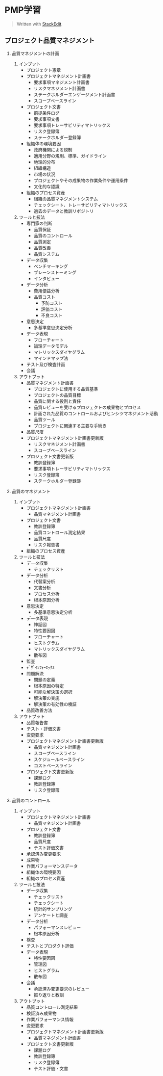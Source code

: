 
# PMP学習

> Written with [StackEdit](https://stackedit.io/).

## プロジェクト品質マネジメント

 1. 品質マネジメントの計画
	1. インプット
		- プロジェクト憲章
		- プロジェクトマネジメント計画書
			- 要求事項マネジメント計画書
			- リスクマネジメント計画書
			- ステークホルダーエンゲージメント計画書
			- スコープベースライン
		- プロジェクト文書
			- 前提条件ログ
			- 要求事項文書
			- 要求事項トレーサビリティマトリックス
			- リスク登録簿
			- ステークホルダー登録簿
		- 組織体の環境要因
			- 政府機関による規制
			- 適用分野の規則、標準、ガイドライン
			- 地理的分布
			- 組織構造
			- 市場の状況
			- プロジェクトやその成果物の作業条件や運用条件
			- 文化的な認識
		- 組織のプロセス資産
			- 組織の品質マネジメントシステム
			- チェックシート、トレーサビリティマトリックス
			- 過去のデータと教訓リポジトリ
	2. ツールと技法
		- 専門家の判断
			- 品質保証
			- 品質のコントロール
			- 品質測定
			- 品質改善
			- 品質システム
		- データ収集
			- ベンチマーキング
			- ブレーンストーミング
			- インタビュー
		- データ分析
			- 費用便益分析
			- 品質コスト
				- 予防コスト
				- 評価コスト
				- 不良コスト
		- 意思決定
			- 多基準意思決定分析
		- データ表現
			- フローチャート
			- 論理データモデル
			- マトリックスダイヤグラム
			- マインドマップ法
		- テスト及び検査計画
		- 会議
	3. アウトプット
		- 品質マネジメント計画書
			- プロジェクトに使用する品質基準
			- プロジェクトの品質目標
			- 品質に関する役割と責任
			- 品質レビューを受けるプロジェクトの成果物とプロセス
			- 計画された品質のコントロールおよびヒンシツマネジメント活動
			- 品質ツール
			- プロジェクトに関連する主要な手続き
		- 品質尺度
		- プロジェクトマネジメント計画書更新版
			- リスクマネジメント計画書
			- スコープベースライン
		- プロジェクト文書更新版
			- 教訓登録簿
			- 要求事項トレーサビリティマトリックス
			- リスク登録簿
			- ステークホルダー登録簿

 1. 品質のマネジメント
	1. インプット
		- プロジェクトマネジメント計画書
			- 品質マネジメント計画書
		- プロジェクト文書
			- 教訓登録簿
			- 品質コントロール測定結果
			- 品質尺度
			- リスク報告書
		- 組織のプロセス資産
	2. ツールと技法
		- データ収集
			- チェックリスト
		- データ分析
			- 代替案分析
			- 文書分析
			- プロセス分析
			- 根本原因分析
		- 意思決定
			- 多基準意思決定分析
		- データ表現
			- 神話図
			- 特性要因図
			- フローチャート
			- ヒストグラム
			- マトリックスダイヤグラム
			- 散布図
		- 監査
		- ﾃﾞｻﾞｲﾝﾌｫｰｴｯｸｽ
		- 問題解決
			- 問題の定義
			- 根本原因の特定
			- 可能な解決策の選択
			- 解決策の実施
			- 解決策の有効性の検証
		- 品質改善方法
	3. アウトプット
		- 品質報告書
		- テスト・評価文書
		- 変更要求
		- プロジェクトマネジメント計画書更新版
			- 品質マネジメント計画書
			- スコープベースライン
			- スケジュールベースライン
			- コストベースライン
		- プロジェクト文書更新版
			- 課題ログ
			- 教訓登録簿
			- リスク登録簿

 1. 品質のコントロール
	1. インプット
		- プロジェクトマネジメント計画書
			- 品質マネジメント計画書
		- プロジェクト文書
			- 教訓登録簿
			- 品質尺度
			- テスト評価文書
		- 承認済み変更要求
		- 成果物
		- 作業パフォーマンスデータ
		- 組織体の環境要因
		- 組織のプロセス資産
	2. ツールと技法
		- データ収集
			- チェックリスト
			- チェックシート
			- 統計的サンプリング
			- アンケートと調査
		- データ分析
			- パフォーマンスレビュー
			- 根本原因分析
		- 検査
		- テストとプロダクト評価
		- データ表現
			- 特性要因図
			- 管理図
			- ヒストグラム
			- 散布図
		- 会議
			- 承認済み変更要求のレビュー
			- 振り返りと教訓
	3. アウトプット
		- 品質コントロール測定結果
		- 検証済み成果物
		- 作業パフォーマンス情報
		- 変更要求
		- プロジェクトマネジメント計画書更新版
			- 品質マネジメント計画書
		- プロジェクト文書更新版
			- 課題ログ
			- 教訓登録簿
			- リスク登録簿
			- テスト評価・文書

<!--stackedit_data:
eyJoaXN0b3J5IjpbLTE5NjE0NzcxMDEsNzMwOTk4MTE2XX0=
-->